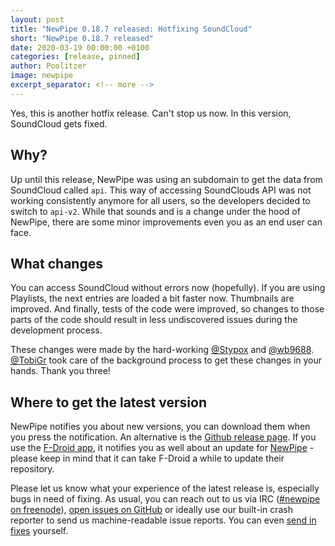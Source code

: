 ```yaml
---
layout: post
title: "NewPipe 0.18.7 released: Hotfixing SoundCloud"
short: "NewPipe 0.18.7 released"
date: 2020-03-19 00:00:00 +0100
categories: [release, pinned]
author: Poolitzer
image: newpipe
excerpt_separator: <!-- more -->
---
```


Yes, this is another hotfix release. Can't stop us now. In this version, SoundCloud gets fixed.<!-- more -->

## Why?

Up until this release, NewPipe was using an subdomain to get the data from SoundCloud called `api`. This way of accessing SoundClouds API was not working consistently anymore for all users, so the developers decided to switch to `api-v2`. While that sounds and is a change under the hood of NewPipe, there are some minor improvements even you as an end user can face.

## What changes

You can access SoundCloud without errors now (hopefully). If you are using Playlists, the next entries are loaded a bit faster now. Thumbnails are improved. And finally, tests of the code were improved, so changes to those parts of the code should result in less undiscovered issues during the development process.

These changes were made by the hard-working [@Stypox](https://github.com/Stypox) and [@wb9688](https://github.com/wb9688). [@TobiGr](https://github.com/TobiGr) took care of the background process to get these changes in your hands. Thank you three!

## Where to get the latest version

NewPipe notifies you about new versions, you can download them when you press the notification. An alternative is the [Github release page](https://github.com/TeamNewPipe/NewPipe/releases). If you use the [F-Droid app](https://f-droid.org/), it notifies you as well about an update for [NewPipe](https://f-droid.org/packages/org.schabi.newpipe/) - please keep in mind that it can take F-Droid a while to update their repository.

Please let us know what your experience of the latest release is, especially bugs in need of fixing. As usual, you can reach out to us via IRC ([#newpipe on freenode](https://webchat.freenode.net/?channels=newpipe)), [open issues on GitHub](https://github.com/TeamNewPipe/NewPipe/issues/new) or ideally use our built-in crash reporter to send us machine-readable issue reports. You can even [send in fixes](https://github.com/TeamNewPipe/NewPipe/blob/dev/.github/CONTRIBUTING.md#bug-fixing) yourself.
